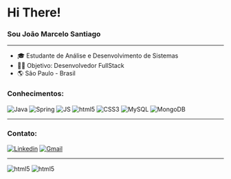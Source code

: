 <h1>Hi There!</h1>
<h3>Sou João Marcelo Santiago</h3>
<hr>

 - 🎓 Estudante de Análise e Desenvolvimento de Sistemas
 - 👨‍💻 Objetivo: Desenvolvedor FullStack
 - 🌎 São Paulo - Brasil

<h3>Conhecimentos:</h3>
<div style="display: inline_block">
  <img align="center" alt="Java" src="https://img.shields.io/badge/Java-ED8B00?style=for-the-badge&logo=openjdk&logoColor=white">
  <img align="center" alt="Spring" src="https://img.shields.io/badge/Spring-6DB33F?style=for-the-badge&logo=spring&logoColor=white">
  <img align="center" alt="JS" src="https://img.shields.io/badge/JavaScript-F7DF1E?style=for-the-badge&logo=javascript&logoColor=black">
  <img align="center" alt="html5" src="https://img.shields.io/badge/HTML5-E34F26?style=for-the-badge&logo=html5&logoColor=white">
  <img align="center" alt="CSS3" src="https://img.shields.io/badge/CSS3-1572B6?style=for-the-badge&logo=css3&logoColor=white">
  <img align="center" alt="MySQL" src="https://img.shields.io/badge/MySQL-00000F?style=for-the-badge&logo=mysql&logoColor=white">
  <img align="center" alt="MongoDB" src="https://img.shields.io/badge/MongoDB-4EA94B?style=for-the-badge&logo=mongodb&logoColor=white">
</div>

<hr>
<h3>Contato:</h3>

[![Linkedin](https://img.shields.io/badge/LinkedIn-0077B5?style=for-the-badge&logo=linkedin&logoColor=white)](https://www.linkedin.com/in/joao-marcelo-santiago-batista-silva-510434218)
[![Gmail](https://img.shields.io/badge/Gmail-D14836?style=for-the-badge&logo=gmail&logoColor=white)](mailto:joaosantiago558@gmail.com)
<hr>
<div style="display: inline_block">
  <img align="center" alt="html5" src="https://github-readme-stats.vercel.app/api?username=jmbrex&show_icons=true&theme=radical">
  <img align="center" alt="html5" src="https://github-readme-stats.vercel.app/api/top-langs/?username=jmbrex&layout=compact&langs_count=8&theme=dracula">
</div>


